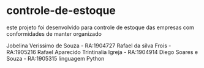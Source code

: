 # controle-de-estoque
este projeto foi desenvolvido para controle de estoque das empresas com conformidades de manter  organizado

Jobelina Verissimo de Souza  - RA:1904727
Rafael da silva Frois - RA:1905216
Rafael Aparecido Trintinalia Igreja - RA:1904914
Diego Soares e Souza - RA:1905315
linguagem Python
